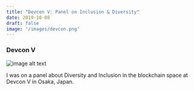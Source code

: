 ```yaml
---
title: "Devcon V: Panel on Inclusion & Diversity"
date: 2019-10-08
draft: false
image: '/images/devcon.png'
---
```


### Devcon V

![image alt text](/images/devcon.png)

I was on a panel about Diversity and Inclusion in the blockchain space at Devcon V in Osaka, Japan.